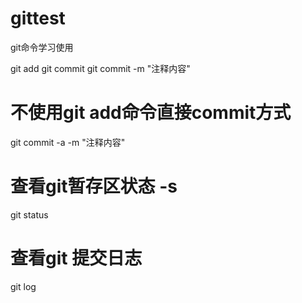 # gittest
git命令学习使用

git add
git commit 
git commit -m "注释内容"
# 不使用git add命令直接commit方式
git commit -a -m "注释内容"
# 查看git暂存区状态 -s
git status
# 查看git 提交日志
git log
